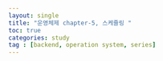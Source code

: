 ```yaml
---
layout: single
title: "운영체제 chapter-5, 스케쥴링 "
toc: true
categories: study
tag : [backend, operation system, series]
---
```


